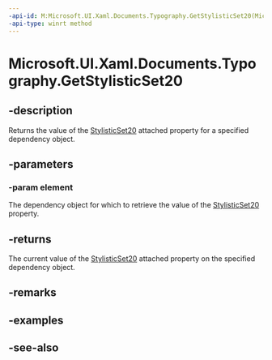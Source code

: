 ```yaml
---
-api-id: M:Microsoft.UI.Xaml.Documents.Typography.GetStylisticSet20(Microsoft.UI.Xaml.DependencyObject)
-api-type: winrt method
---
```


<!-- Method syntax
public bool GetStylisticSet20(Windows.UI.Xaml.DependencyObject element)
-->

# Microsoft.UI.Xaml.Documents.Typography.GetStylisticSet20

## -description
Returns the value of the [StylisticSet20](/uwp/api/microsoft.ui.xaml.documents.typography#xaml-attached-properties) attached property for a specified dependency object.

## -parameters
### -param element
The dependency object for which to retrieve the value of the [StylisticSet20](/uwp/api/microsoft.ui.xaml.documents.typography#xaml-attached-properties) property.

## -returns
The current value of the [StylisticSet20](/uwp/api/microsoft.ui.xaml.documents.typography#xaml-attached-properties) attached property on the specified dependency object.

## -remarks

## -examples

## -see-also
